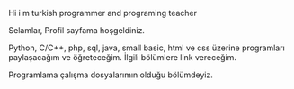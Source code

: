 Hi i m turkish programmer and programing teacher

Selamlar, Profil sayfama hoşgeldiniz.

Python, C/C++, php, sql, java, small basic, html ve css üzerine programları paylaşacağım ve öğreteceğim. İlgili bölümlere link vereceğim.

Programlama çalışma dosyalarımın olduğu bölümdeyiz.
